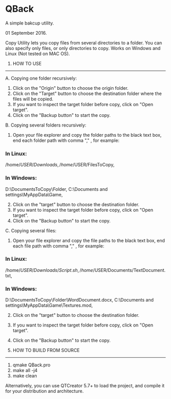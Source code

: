 # QBack
A simple bakcup utility.

01 September 2016.

Copy Utility lets you copy files from several directories to a folder. You can also specify only files, or only directories to copy. Works on Windows and Linux (Not tested on MAC OS).

1. HOW TO USE
-------------------------------

A. Copying one folder recursively:

  1. Click on the "Origin" button to choose the origin folder.
  2. Click on the "Target" button to choose the destination folder where the files will be copied.
  3. If you want to inspect the target folder before copy, click on "Open target".
  4. Click on the "Backup button" to start the copy.

B. Copying several folders recursively:

  1. Open your file explorer and copy the folder paths to the black text box, end each folder path with comma "," , for example: 

### In Linux: 

  /home/$USER/Downloads,
  /home/$USER/FilesToCopy,
  
### In Windows:
  
  D:\DocumentsToCopy\Folder,
  C:\Documents and settings\MyAppData\Game,

  2. Click on the "target" button to choose the destination folder.
  3. If you want to inspect the target folder before copy, click on "Open target".
  4. Click on the "Backup button" to start the copy.

C. Copying several files:

  1. Open your file explorer and copy the file paths to the black text box, end each file path with comma "," , for example:

### In Linux:

  /home/$USER/Downloads/Script.sh,
  /home/$USER/Documents/TextDocument.txt,

### In Windows:

  D:\DocumentsToCopy\Folder\WordDocument.docx,
  C:\Documents and settings\MyAppData\Game\Textures.mod,

  2. Click on the "target" button to choose the destination folder.
  3. If you want to inspect the target folder before copy, click on "Open target".
  4. Click on the "Backup button" to start the copy.

2. HOW TO BUILD FROM SOURCE
------------------------------------------------

  1. qmake QBack.pro
  2. make all -j4
  3. make clean

Alternatively, you can use QTCreator 5.7+ to load the project, and compile it for your distribution and architecture.

